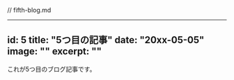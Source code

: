 // fifth-blog.md

---
id: 5
title: "5つ目の記事"
date: "20xx-05-05"
image: ""
excerpt: ""
---


これが5つ目のブログ記事です。